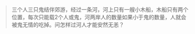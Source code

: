 >三个人三只鬼结伴郊游，经过一条河，河上只有一艘小木船，木船只有两个位置，每次只能载2个人或鬼，河两岸人的数量如果小于鬼的数量，人就会被鬼无情的吃掉。问怎样过河人才能安然无恙？













